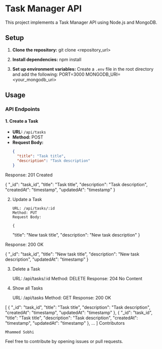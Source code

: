 # Task Manager API

This project implements a Task Manager API using Node.js and MongoDB.

## Setup

1. **Clone the repository:**
   git clone <repository_url>

2. **Install dependencies:**
   npm install

3. **Set up environment variables:**
   Create a `.env` file in the root directory and add the following:
   PORT=3000
   MONGODB_URI=<your_mongodb_uri>

## Usage

### API Endpoints

#### 1. Create a Task

- **URL:** `/api/tasks`
- **Method:** POST
- **Request Body:**
  ```json
  {
    "title": "Task title",
    "description": "Task description"
  }
  ```

Response: 201 Created

{
"_id": "task_id",
"title": "Task title",
"description": "Task description",
"createdAt": "timestamp",
"updatedAt": "timestamp"
}

2.  Update a Task

        URL: /api/tasks/:id
        Method: PUT
        Request Body:

        {

    "title": "New task title",
    "description": "New task description"
    }

Response: 200 OK

{
  "_id": "task_id",
  "title": "New task title",
  "description": "New task description",
  "updatedAt": "timestamp"
}

3. Delete a Task

    URL: /api/tasks/:id
    Method: DELETE
    Response: 204 No Content

4. Show all Tasks

    URL: /api/tasks
    Method: GET
    Response: 200 OK

[
  {
    "_id": "task_id",
    "title": "Task title",
    "description": "Task description",
    "createdAt": "timestamp",
    "updatedAt": "timestamp"
  },
  {
    "_id": "task_id",
    "title": "Task title",
    "description": "Task description",
    "createdAt": "timestamp",
    "updatedAt": "timestamp"
  },
  ...
]
Contributors

    Mhammed Sobhi

Feel free to contribute by opening issues or pull requests.